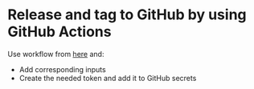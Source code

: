 # Release and tag to GitHub by using GitHub Actions
Use workflow from [here](https://github.com/marketplace/actions/release-on-merge-action) and:
- Add corresponding inputs
- Create the needed token and add it to GitHub secrets

